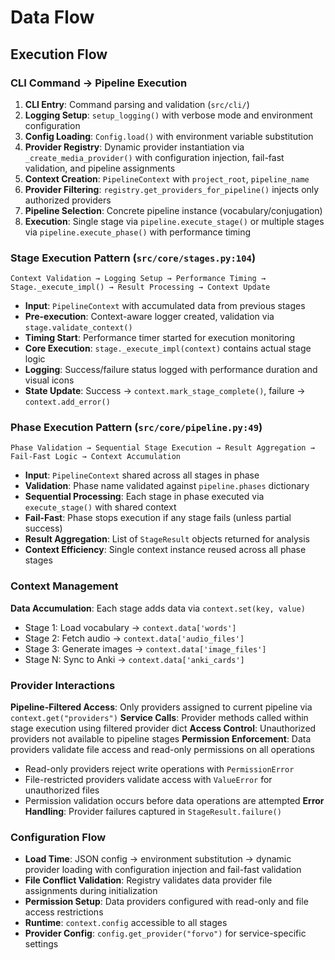 # Data Flow

## Execution Flow

### CLI Command → Pipeline Execution
1. **CLI Entry**: Command parsing and validation (`src/cli/`)
2. **Logging Setup**: `setup_logging()` with verbose mode and environment configuration
3. **Config Loading**: `Config.load()` with environment variable substitution
4. **Provider Registry**: Dynamic provider instantiation via `_create_media_provider()` with configuration injection, fail-fast validation, and pipeline assignments
5. **Context Creation**: `PipelineContext` with `project_root`, `pipeline_name`
6. **Provider Filtering**: `registry.get_providers_for_pipeline()` injects only authorized providers
7. **Pipeline Selection**: Concrete pipeline instance (vocabulary/conjugation)
8. **Execution**: Single stage via `pipeline.execute_stage()` or multiple stages via `pipeline.execute_phase()` with performance timing

### Stage Execution Pattern (`src/core/stages.py:104`)
```
Context Validation → Logging Setup → Performance Timing → Stage._execute_impl() → Result Processing → Context Update
```

- **Input**: `PipelineContext` with accumulated data from previous stages
- **Pre-execution**: Context-aware logger created, validation via `stage.validate_context()`
- **Timing Start**: Performance timer started for execution monitoring
- **Core Execution**: `stage._execute_impl(context)` contains actual stage logic
- **Logging**: Success/failure status logged with performance duration and visual icons
- **State Update**: Success → `context.mark_stage_complete()`, failure → `context.add_error()`

### Phase Execution Pattern (`src/core/pipeline.py:49`)
```
Phase Validation → Sequential Stage Execution → Result Aggregation → Fail-Fast Logic → Context Accumulation
```

- **Input**: `PipelineContext` shared across all stages in phase
- **Validation**: Phase name validated against `pipeline.phases` dictionary
- **Sequential Processing**: Each stage in phase executed via `execute_stage()` with shared context
- **Fail-Fast**: Phase stops execution if any stage fails (unless partial success)
- **Result Aggregation**: List of `StageResult` objects returned for analysis
- **Context Efficiency**: Single context instance reused across all phase stages

### Context Management
**Data Accumulation**: Each stage adds data via `context.set(key, value)`
- Stage 1: Load vocabulary → `context.data['words']`
- Stage 2: Fetch audio → `context.data['audio_files']`
- Stage 3: Generate images → `context.data['image_files']`
- Stage N: Sync to Anki → `context.data['anki_cards']`

### Provider Interactions
**Pipeline-Filtered Access**: Only providers assigned to current pipeline via `context.get("providers")`
**Service Calls**: Provider methods called within stage execution using filtered provider dict
**Access Control**: Unauthorized providers not available to pipeline stages
**Permission Enforcement**: Data providers validate file access and read-only permissions on all operations
- Read-only providers reject write operations with `PermissionError`
- File-restricted providers validate access with `ValueError` for unauthorized files
- Permission validation occurs before data operations are attempted
**Error Handling**: Provider failures captured in `StageResult.failure()`

### Configuration Flow
- **Load Time**: JSON config → environment substitution → dynamic provider loading with configuration injection and fail-fast validation
- **File Conflict Validation**: Registry validates data provider file assignments during initialization
- **Permission Setup**: Data providers configured with read-only and file access restrictions
- **Runtime**: `context.config` accessible to all stages
- **Provider Config**: `config.get_provider("forvo")` for service-specific settings

